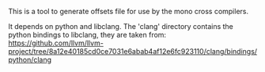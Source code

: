This is a tool to generate offsets file for use by the mono cross compilers.

It depends on python and libclang. The 'clang' directory contains the python bindings to libclang, they are taken from:
https://github.com/llvm/llvm-project/tree/8a12e40185cd0ce7031e6abab4af12e6fc923110/clang/bindings/python/clang
